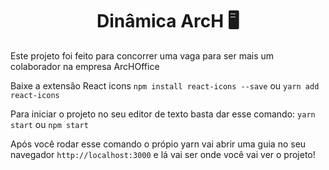 <h1 align="center">Dinâmica ArcH 🖥</h1>

<p>Este projeto foi feito para concorrer uma vaga para ser mais um colaborador na empresa ArcHOffice</p>

Baixe a extensão React icons `npm install react-icons --save` ou `yarn add react-icons`

Para iniciar o projeto no seu editor de texto basta dar esse comando:
`yarn start` ou `npm start`

Após você rodar esse comando o própio yarn vai abrir uma guia no seu navegador `http://localhost:3000` e lá vai ser onde você vai ver o projeto!


